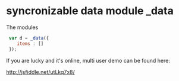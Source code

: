 # syncronizable data module _data

The modules

```javascript
 var d = _data({
    items : []
 });
```

If you are lucky and it's online, multi user demo can be found here:

http://jsfiddle.net/utLkq7x8/

